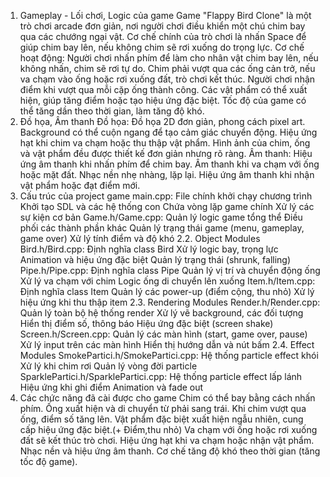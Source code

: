 1. Gameplay - Lối chơi, Logic của game
Game "Flappy Bird Clone" là một trò chơi arcade đơn giản, nơi người chơi điều khiển một chú chim bay qua các chướng ngại vật. Cơ chế chính của trò chơi là nhấn Space để giúp chim bay lên, nếu không chim sẽ rơi xuống do trọng lực.
Cơ chế hoạt động:
Người chơi nhấn phím để làm cho nhân vật chim bay lên, nếu không nhấn, chim sẽ rơi tự do.
Chim phải vượt qua các ống cản trở, nếu va chạm vào ống hoặc rơi xuống đất, trò chơi kết thúc.
Người chơi nhận điểm khi vượt qua mỗi cặp ống thành công.
Các vật phẩm có thể xuất hiện, giúp tăng điểm hoặc tạo hiệu ứng đặc biệt.
Tốc độ của game có thể tăng dần theo thời gian, làm tăng độ khó.
2. Đồ họa, Âm thanh
Đồ họa:
Đồ họa 2D đơn giản, phong cách pixel art.
Background có thể cuộn ngang để tạo cảm giác chuyển động.
Hiệu ứng hạt khi chim va chạm hoặc thu thập vật phẩm.
Hình ảnh của chim, ống và vật phẩm đều được thiết kế đơn giản nhưng rõ ràng.
Âm thanh:
Hiệu ứng âm thanh khi nhấn phím để chim bay.
Âm thanh khi va chạm với ống hoặc mặt đất.
Nhạc nền nhẹ nhàng, lặp lại.
Hiệu ứng âm thanh khi nhận vật phẩm hoặc đạt điểm mới.
3. Cấu trúc của project game
main.cpp:
File chính khởi chạy chương trình
Khởi tạo SDL và các hệ thống con
Chứa vòng lặp game chính
Xử lý các sự kiện cơ bản
Game.h/Game.cpp:
Quản lý logic game tổng thể
Điều phối các thành phần khác
Quản lý trạng thái game (menu, gameplay, game over)
Xử lý tính điểm và độ khó
2.2. Object Modules
Bird.h/Bird.cpp:
Định nghĩa class Bird
Xử lý logic bay, trọng lực
Animation và hiệu ứng đặc biệt
Quản lý trạng thái (shrunk, falling)
Pipe.h/Pipe.cpp:
Định nghĩa class Pipe
Quản lý vị trí và chuyển động ống
Xử lý va chạm với chim
Logic ống di chuyển lên xuống
Item.h/Item.cpp:
Định nghĩa class Item
Quản lý các power-up (điểm cộng, thu nhỏ)
Xử lý hiệu ứng khi thu thập item
2.3. Rendering Modules
Render.h/Render.cpp:
Quản lý toàn bộ hệ thống render
Xử lý vẽ background, các đối tượng
Hiển thị điểm số, thông báo
Hiệu ứng đặc biệt (screen shake)
Screen.h/Screen.cpp:
Quản lý các màn hình (start, game over, pause)
Xử lý input trên các màn hình
Hiển thị hướng dẫn và nút bấm
2.4. Effect Modules
SmokePartici.h/SmokePartici.cpp:
Hệ thống particle effect khói
Xử lý khi chim rơi
Quản lý vòng đời particle
SparklePartici.h/SparklePartici.cpp:
Hệ thống particle effect lấp lánh
Hiệu ứng khi ghi điểm
Animation và fade out
4. Các chức năng đã cài được cho game
Chim có thể bay bằng cách nhấn phím.
Ống xuất hiện và di chuyển từ phải sang trái.
Khi chim vượt qua ống, điểm số tăng lên.
Vật phẩm đặc biệt xuất hiện ngẫu nhiên, cung cấp hiệu ứng đặc biệt.(+ Điểm,thu nhỏ)
Va chạm với ống hoặc rơi xuống đất sẽ kết thúc trò chơi.
Hiệu ứng hạt khi va chạm hoặc nhận vật phẩm.
Nhạc nền và hiệu ứng âm thanh.
Cơ chế tăng độ khó theo thời gian (tăng tốc độ game).

